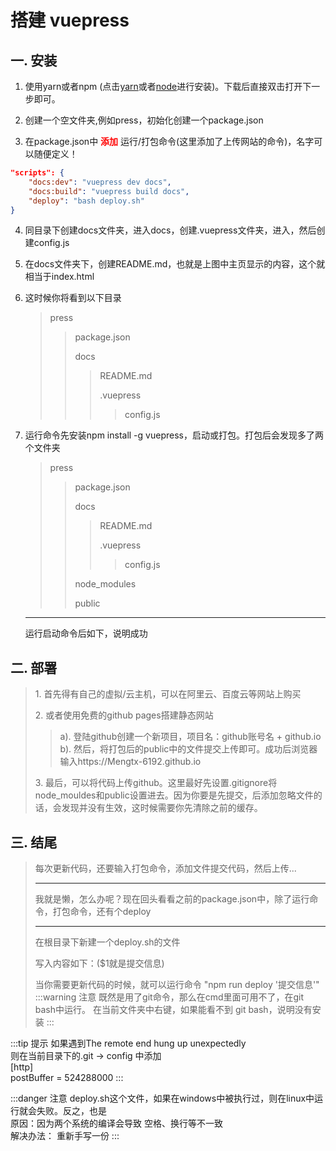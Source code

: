 #  搭建 vuepress

## 一. 安装

1. 使用yarn或者npm (点击<a target="_blank" href="https://yarn.bootcss.com/docs/install">yarn</a>或者<a target="_blank" href="http://nodejs.cn/download/">node</a>进行安装)。下载后直接双击打开下一步即可。

2. 创建一个空文件夹,例如press，初始化创建一个package.json
><image-preview :imgUrl="'init.jpg'" />

3. 在package.json中 <strong style="color: red">添加</strong> 运行/打包命令(这里添加了上传网站的命令)，名字可以随便定义！
```json
"scripts": {
    "docs:dev": "vuepress dev docs",
    "docs:build": "vuepress build docs",
    "deploy": "bash deploy.sh"
}
```

4. 同目录下创建docs文件夹，进入docs，创建.vuepress文件夹，进入，然后创建config.js
><image-preview :imgUrl="'config.jpg'" />

5. 在docs文件夹下，创建README.md，也就是上图中主页显示的内容，这个就相当于index.html

6. 这时候你将看到以下目录
   >press
   >>package.json
   >>
   >>docs
   >>>README.md
   >>>
   >>>.vuepress
   >>>>config.js

7. 运行命令先安装npm install -g vuepress，启动或打包。打包后会发现多了两个文件夹
   >press
   >>package.json
   >>
   >>docs
   >>>README.md
   >>>
   >>>.vuepress
   >>>>config.js
   >>
   >>node_modules
   >>
   >>public
   ***
   运行启动命令后如下，说明成功
   ><image-preview :imgUrl="'dev.jpg'" />

## 二. 部署
><p>1. 首先得有自己的虚拟/云主机，可以在阿里云、百度云等网站上购买</p>
><p>2. 或者使用免费的github pages搭建静态网站</p>
>
>> a). 登陆github创建一个新项目，项目名：github账号名 + github.io
>><image-preview :imgUrl="'name.jpg'" />
>> b). 然后，将打包后的public中的文件提交上传即可。成功后浏览器输入https://Mengtx-6192.github.io
>
><p>3. 最后，可以将代码上传github。这里最好先设置.gitignore将node_mouldes和public设置进去。因为你要是先提交，后添加忽略文件的话，会发现并没有生效，这时候需要你先清除之前的缓存。</p>
   
## 三. 结尾
>每次更新代码，还要输入打包命令，添加文件提交代码，然后上传...
>***
>我就是懒，怎么办呢？现在回头看看之前的package.json中，除了运行命令，打包命令，还有个deploy
>***
>在根目录下新建一个deploy.sh的文件
>><image-preview :imgUrl="'github.jpg'" />
>写入内容如下：($1就是提交信息)
>><image-preview :imgUrl="'gitbash.jpg'" />
>当你需要更新代码的时候，就可以运行命令 "npm run deploy '提交信息'"
:::warning 注意
既然是用了git命令，那么在cmd里面可用不了，在git bash中运行。
在当前文件夹中右键，如果能看不到 git bash，说明没有安装
:::

:::tip 提示
如果遇到The remote end hung up unexpectedly <br />
则在当前目录下的.git -> config 中添加 <br />
[http] <br />
postBuffer = 524288000
:::

:::danger 注意
deploy.sh这个文件，如果在windows中被执行过，则在linux中运行就会失败。反之，也是 <br />
原因：因为两个系统的编译会导致 空格、换行等不一致 <br />
解决办法： 重新手写一份
:::